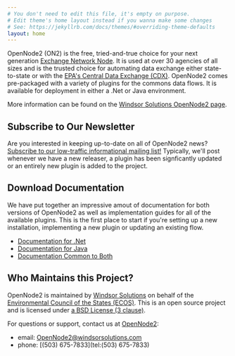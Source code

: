 ```yaml
---
# You don't need to edit this file, it's empty on purpose.
# Edit theme's home layout instead if you wanna make some changes
# See: https://jekyllrb.com/docs/themes/#overriding-theme-defaults
layout: home
---
```


OpenNode2 (ON2) is the free, tried-and-true choice for your next
generation [Exchange Network Node](http://exchangenetwork.net/). It is used at
over 30 agencies of all sizes and is the trusted choice for automating data
exchange either state-to-state or with
the [EPA's Central Data Exchange (CDX)](https://cdx.epa.gov/). OpenNode2 comes
pre-packaged with a variety of plugins for the commons data flows. It is
available for deployment in either a .Net or Java environment.

More information can be found on the
[Windsor Solutions OpenNode2 page](http://www.windsorsolutions.com/Products/OpenNode2).

## Subscribe to Our Newsletter

Are you interested in keeping up-to-date on all of OpenNode2 news? [Subscribe to
our low-traffic informational mailing list!](http://windsorsolutions.us5.list-manage.com/subscribe?u=d3cd0d4084d6cdc35e52aaba6&id=6bf1c39340)
Typically, we'll post whenever we have a new releaser, a plugin has been
signficantly updated or an entirely new plugin is added to the project.

## Download Documentation

We have put together an impressive amout of documentation for both versions of
OpenNode2 as well as implementation guides for all of the available plugins.
This is the first place to start if you're setting up a new installation,
implementing a new plugin or updating an existing flow.

* [Documentation for .Net](https://github.com/WindsorSolutions/opennode2/blob/master/customer-docs/dotnet)
* [Documentation for Java](https://github.com/WindsorSolutions/opennode2/blob/master/customer-docs/java)
* [Documentation Common to Both](https://github.com/WindsorSolutions/opennode2/blob/master/customer-docs/common)

## Who Maintains this Project?

OpenNode2 is maintained by [Windsor Solutions](http://www.windsorsolutions.com/)
on behalf of
the [Environmental Council of the States (ECOS)](https://www.ecos.org/). This is
an open source project and is licensed under [a BSD License (3
clause)](https://github.com/WindsorSolutions/opennode2/blob/master/LICENSE.md).

For questions or support, contact us
at [OpenNode2](mailto:opennode2@windsorsolutions.com):

* email: [OpenNode2@windsorsolutions.com](mailto:opennode2@windsorsolutions.com)
* phone: [(503) 675-7833](tel:(503) 675-7833)
  

